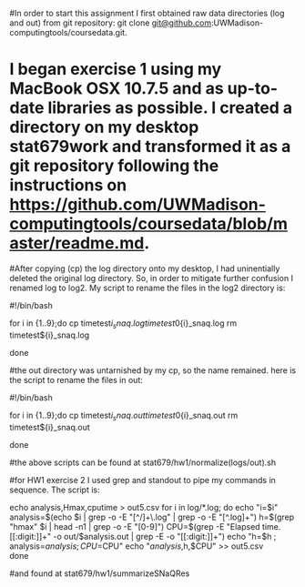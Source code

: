 #In order to start this assignment I first obtained raw data directories (log and out) from git repository: git clone git@github.com:UWMadison-computingtools/coursedata.git.

# I began exercise 1 using my MacBook OSX 10.7.5 and as up-to-date libraries as possible. I created a directory on my desktop stat679work and transformed it as a git repository following the instructions on https://github.com/UWMadison-computingtools/coursedata/blob/master/readme.md. 

#After copying (cp) the log directory onto my desktop, I had uninentially deleted the original log directory. So, in order to mitigate further confusion I renamed log to log2. My script to rename the files in the log2 directory is:

#!/bin/bash

for i in {1..9};do
cp timetest${i}_snaq.log timetest0${i}_snaq.log
rm timetest${i}_snaq.log 

done

#the out directory was untarnished by my cp, so the name remained. here is the script to rename the files in out:

#!/bin/bash

for i in {1..9};do
cp timetest${i}_snaq.out timetest0${i}_snaq.out
rm timetest${i}_snaq.out

done

#the above scripts can be found at stat679/hw1/normalize(logs/out).sh

#for HW1 exercise 2 I used grep and standout to pipe my commands in sequence. The script is:

echo analysis,Hmax,cputime > out5.csv
for i in log/*.log;
do
	echo "i=$i" 
	analysis=$(echo $i | grep -o -E "[^/]+\.log" | grep -o -E "[^.log]+")
	h=$(grep "hmax" $i | head -n1 | grep -o -E "[0-9]")
	CPU=$(grep -E "Elapsed time. [[:digit:]]+" -o out/$analysis.out | grep -E -o "[[:digit:]]+")	
	echo "h=$h ; analysis=$analysis ; CPU=$CPU"
    echo "$analysis,$h,$CPU" >> out5.csv	
done

#and found at stat679/hw1/summarizeSNaQRes
